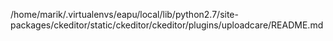 /home/marik/.virtualenvs/eapu/local/lib/python2.7/site-packages/ckeditor/static/ckeditor/ckeditor/plugins/uploadcare/README.md